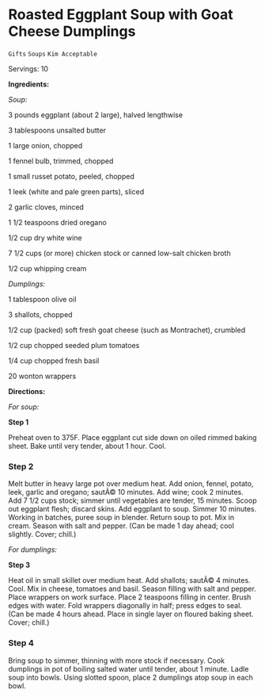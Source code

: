 # Roasted Eggplant Soup with Goat Cheese Dumplings

`Gifts` `Soups` `Kim Acceptable`

Servings: 10

**Ingredients:**

_Soup:_

3 pounds eggplant (about 2 large), halved lengthwise

3 tablespoons unsalted butter

1 large onion, chopped

1 fennel bulb, trimmed, chopped

1 small russet potato, peeled, chopped

1 leek (white and pale green parts), sliced

2 garlic cloves, minced

1 1/2 teaspoons dried oregano

1/2 cup dry white wine

7 1/2 cups (or more) chicken stock or canned low-salt chicken broth

1/2 cup whipping cream

_Dumplings:_

1 tablespoon olive oil

3 shallots, chopped

1/2 cup (packed) soft fresh goat cheese (such as Montrachet), crumbled

1/2 cup chopped seeded plum tomatoes

1/4 cup chopped fresh basil

20 wonton wrappers

**Directions:**

_For soup:_

**Step 1**

Preheat oven to 375F. Place eggplant cut side down on oiled rimmed baking sheet. Bake until very tender, about 1 hour. Cool.

### **Step 2**

Melt butter in heavy large pot over medium heat. Add onion, fennel, potato, leek, garlic and oregano; sautÃ© 10 minutes. Add wine; cook 2 minutes. Add 7 1/2 cups stock; simmer until vegetables are tender, 15 minutes. Scoop out eggplant flesh; discard skins. Add eggplant to soup. Simmer 10 minutes. Working in batches, puree soup in blender. Return soup to pot. Mix in cream. Season with salt and pepper. (Can be made 1 day ahead; cool slightly. Cover; chill.)

_For dumplings:_

**Step 3**

Heat oil in small skillet over medium heat. Add shallots; sautÃ© 4 minutes. Cool. Mix in cheese, tomatoes and basil. Season filling with salt and pepper. Place wrappers on work surface. Place 2 teaspoons filling in center. Brush edges with water. Fold wrappers diagonally in half; press edges to seal. (Can be made 4 hours ahead. Place in single layer on floured baking sheet. Cover; chill.)

### **Step 4**

Bring soup to simmer, thinning with more stock if necessary. Cook dumplings in pot of boiling salted water until tender, about 1 minute. Ladle soup into bowls. Using slotted spoon, place 2 dumplings atop soup in each bowl.

